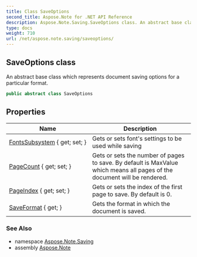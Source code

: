 ```yaml
---
title: Class SaveOptions
second_title: Aspose.Note for .NET API Reference
description: Aspose.Note.Saving.SaveOptions class. An abstract base class which represents document saving options for a particular format
type: docs
weight: 710
url: /net/aspose.note.saving/saveoptions/
---
```

## SaveOptions class

An abstract base class which represents document saving options for a particular format.

```csharp
public abstract class SaveOptions
```

## Properties

| Name | Description |
| --- | --- |
| [FontsSubsystem](../../aspose.note.saving/saveoptions/fontssubsystem/) { get; set; } | Gets or sets font's settings to be used while saving |
| [PageCount](../../aspose.note.saving/saveoptions/pagecount/) { get; set; } | Gets or sets the number of pages to save. By default is MaxValue which means all pages of the document will be rendered. |
| [PageIndex](../../aspose.note.saving/saveoptions/pageindex/) { get; set; } | Gets or sets the index of the first page to save. By default is 0. |
| [SaveFormat](../../aspose.note.saving/saveoptions/saveformat/) { get; } | Gets the format in which the document is saved. |

### See Also

* namespace [Aspose.Note.Saving](../../aspose.note.saving/)
* assembly [Aspose.Note](../../)


